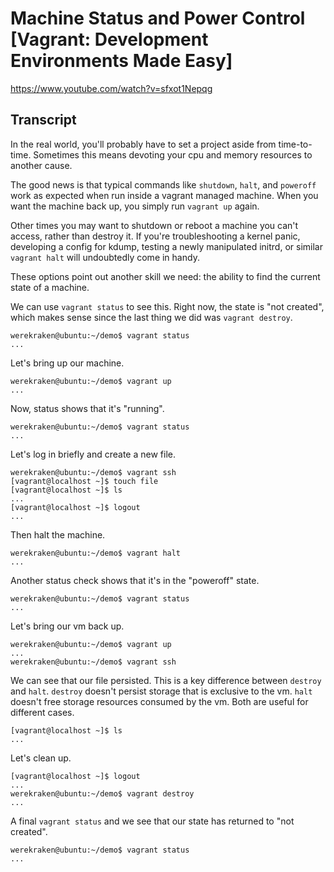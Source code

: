 # Machine Status and Power Control [Vagrant: Development Environments Made Easy]

https://www.youtube.com/watch?v=sfxot1Nepqg

## Transcript

In the real world, you'll probably have to set a project aside from time-to-time. Sometimes this means devoting your cpu and memory resources to another cause.

The good news is that typical commands like `shutdown`, `halt`, and `poweroff` work as expected when run inside a vagrant managed machine. When you want the machine back up, you simply run `vagrant up` again.

Other times you may want to shutdown or reboot a machine you can't access, rather than destroy it. If you're troubleshooting a kernel panic, developing a config for kdump, testing a newly manipulated initrd, or similar `vagrant halt` will undoubtedly come in handy.

These options point out another skill we need: the ability to find the current state of a machine.

We can use `vagrant status` to see this. Right now, the state is "not created", which makes sense since the last thing we did was `vagrant destroy`.
```
werekraken@ubuntu:~/demo$ vagrant status
...
```

Let's bring up our machine.
```
werekraken@ubuntu:~/demo$ vagrant up
...
```

Now, status shows that it's "running".
```
werekraken@ubuntu:~/demo$ vagrant status
...
```

Let's log in briefly and create a new file.
```
werekraken@ubuntu:~/demo$ vagrant ssh
[vagrant@localhost ~]$ touch file
[vagrant@localhost ~]$ ls
...
[vagrant@localhost ~]$ logout
...
```

Then halt the machine.
```
werekraken@ubuntu:~/demo$ vagrant halt
...
```

Another status check shows that it's in the "poweroff" state.
```
werekraken@ubuntu:~/demo$ vagrant status
...
```

Let's bring our vm back up.
```
werekraken@ubuntu:~/demo$ vagrant up
...
werekraken@ubuntu:~/demo$ vagrant ssh
```

We can see that our file persisted. This is a key difference between `destroy` and `halt`. `destroy` doesn't persist storage that is exclusive to the vm. `halt` doesn't free storage resources consumed by the vm. Both are useful for different cases.
```
[vagrant@localhost ~]$ ls
...
```

Let's clean up.
```
[vagrant@localhost ~]$ logout
...
werekraken@ubuntu:~/demo$ vagrant destroy
...
```

A final `vagrant status` and we see that our state has returned to "not created".
```
werekraken@ubuntu:~/demo$ vagrant status
...
```
